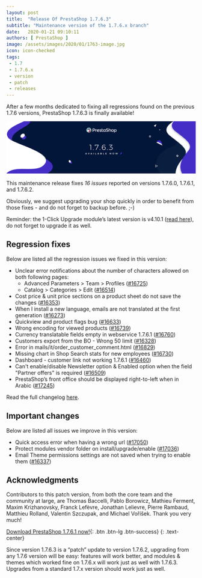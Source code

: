 ```yaml
---
layout: post
title:  "Release Of PrestaShop 1.7.6.3"
subtitle: "Maintenance version of the 1.7.6.x branch"
date:   2020-01-21 09:10:11
authors: [ PrestaShop ]
image: /assets/images/2020/01/1763-image.jpg
icon: icon-checked
tags:
 - 1.7
 - 1.7.6.x
 - version
 - patch
 - releases
---
```


After a few months dedicated to fixing all regressions found on the previous 1.7.6 versions, PrestaShop 1.7.6.3 is finally available! 

![1.7.6.3 is available!](/assets/images/2020/01/1763-banner.jpg)

This maintenance release fixes *16 issues* reported on versions 1.7.6.0, 1.7.6.1, and 1.7.6.2.

Obviously, we suggest upgrading your shop quickly in order to benefit from those fixes - and do not forget to backup before. ;-)

Reminder: the 1-Click Upgrade module’s latest version is v4.10.1 ([read here](https://github.com/PrestaShop/autoupgrade/releases/tag/v4.10.1)), do not forget to upgrade it as well.


## Regression fixes

Below are listed all the regression issues we fixed in this version:

* Unclear error notifications about the number of characters allowed on both following pages:
  * Advanced Parameters > Team > Profiles ([#16725](https://github.com/PrestaShop/PrestaShop/issues/16725))
  * Catalog > Categories > Edit ([#16514](https://github.com/PrestaShop/PrestaShop/issues/16514))
* Cost price & unit price sections on a product sheet do not save the changes ([#16353](https://github.com/PrestaShop/PrestaShop/issues/16353))
* When I install a new language, emails are not translated at the first generation ([#16273](https://github.com/PrestaShop/PrestaShop/issues/16273))
* Quickview and product flags bug ([#16633](https://github.com/PrestaShop/PrestaShop/issues/16633))
* Wrong encoding for viewed products ([#16739](https://github.com/PrestaShop/PrestaShop/issues/16739))
* Currency translatable fields empty in webservice 1.7.6.1 ([#16760](https://github.com/PrestaShop/PrestaShop/issues/16760))
* Customers export from the BO - Wrong 50 limit ([#16328](https://github.com/PrestaShop/PrestaShop/issues/16328))
* Error in mails/it/order_customer_comment.html ([#16829](https://github.com/PrestaShop/PrestaShop/issues/16829))
* Missing chart in Shop Search stats for new employees ([#16730](https://github.com/PrestaShop/PrestaShop/issues/16730))
* Dashboard - customer link not working 1.7.6.1 ([#16460](https://github.com/PrestaShop/PrestaShop/issues/16460))
* Can't enable/disable Newsletter option & Enabled option when the field "Partner offers" is required ([#16509](https://github.com/PrestaShop/PrestaShop/issues/16509))
* PrestaShop’s front office should be displayed right-to-left when in Arabic ([#17245](https://github.com/PrestaShop/PrestaShop/issues/17245))

Read the full changelog [here](https://github.com/PrestaShop/PrestaShop/releases/tag/1.7.6.3).


## Important changes

Below are listed all issues we improve in this version:

* Quick access error when having a wrong url ([#17050](https://github.com/PrestaShop/PrestaShop/pull/17050))
* Protect modules vendor folder on install/upgrade/enable ([#17036](https://github.com/PrestaShop/PrestaShop/pull/17036)) 
* Email Theme permissions settings are not saved when trying to enable them ([#16337](https://github.com/PrestaShop/PrestaShop/issues/16337))


## Acknowledgments

Contributors to this patch version, from both the core team and the community at large, are Thomas Baccelli, Pablo Borowicz, Mathieu Ferment, Maxim Krizhanovsky, Franck Lefèvre, Jonathan Lelievre, Pierre Rambaud, Matthieu Rolland, Valentin Szczupak, and Michael Voříšek. Thank you very much!


[Download PrestaShop 1.7.6.1 now!](https://www.prestashop.com/en/download){: .btn .btn-lg .btn-success}
{: .text-center}


Since version 1.7.6.3 is a “patch” update to version 1.7.6.2, upgrading from any 1.7.6 version will be easy: features will work better, and modules & themes which worked fine on 1.7.6.x will work just as well with 1.7.6.3. Upgrades from a standard 1.7.x version should work just as well.
